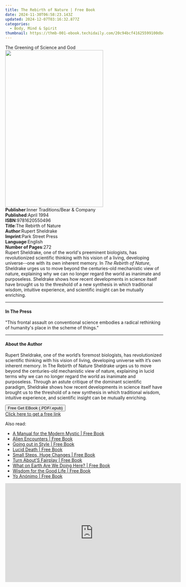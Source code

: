 ```yaml
---
title: The Rebirth of Nature | Free Book
date: 2024-11-30T06:58:23.143Z
updated: 2024-12-07T03:16:32.877Z
categories:
  - Body, Mind & Spirit
thumbnail: https://thmb-001-ebook.techidaily.com/20c94bcf41625599100dbdca573d6a5c44dd3ff754193708f16c25ff5d5e87f5.jpg
---
```

<main id="book-container">
  <div class="flex flex-col">
    <div class="book-brief flex-1 py-6 px-4 sm:p-6 md:py-10 md:px-8">
      <!-- brief-->
      <div class="book-brief-main">The Greening of Science and God</div>
    </div>
    <div
      class="book-meta-info flex-1 grid gap-4 col-start-1 col-end-3 row-start-1 sm:mb-6 sm:grid-cols-4 lg:gap-6 lg:col-start-2 lg:row-end-6 lg:row-span-6 lg:mb-0"
    >
      <div
        class="book-meta-info-left place-content-center mt-4 p-4 text-sm leading-6 col-start-2 col-span-2 dark:text-slate-400"
      >
        <img
          class="w-full h-500 object-cover rounded-lg sm:h-255 sm:col-span-2 lg:col-span-full"
          src="https://img-001-ebook.techidaily.com/52a172728ae5157459631a1d6170b15d80ec88a45495deea43ae772e863134bf.jpg"
          alt=""
          width="312"
          height="500"
        />
      </div>
      <div
        class="book-meta-info-right mt-2 col-start-1 row-start-2 col-span-3 self-center"
      >
        <!-- meta data  -->
        <div class="flex flex-col px-4 md:px-8">
          <div class="flex-1">
            <strong>Publisher</strong>:<span class="px-2"
              >Inner Traditions/Bear &amp; Company</span
            >
          </div>
          <div class="flex-1">
            <strong>Published</strong>:<span class="px-2">April 1994</span>
          </div>
          <div class="flex-1">
            <strong>ISBN</strong>:<span class="px-2">9781620550496</span>
          </div>
          <div class="flex-1">
            <strong>Title</strong>:<span class="px-2"
              >The Rebirth of Nature</span
            >
          </div>
          <div class="flex-1">
            <strong>Author</strong>:<span class="px-2">Rupert Sheldrake</span>
          </div>
          <div class="flex-1">
            <strong>Imprint</strong>:<span class="px-2">Park Street Press</span>
          </div>
          <div class="flex-1">
            <strong>Language</strong>:<span class="px-2">English</span>
          </div>
          <div class="flex-1">
            <strong>Number of Pages</strong>:<span class="px-2">272</span>
          </div>
        </div>
      </div>
    </div>
    <div class="book-description flex-1 py-6 px-4 sm:p-6 md:py-10 md:px-8">
      <div class="book-description-main">
        <div accordion-content="" id="description">
          Rupert Sheldrake, one of the world's preeminent biologists, has
          revolutionized scientific thinking with his vision of a living,
          developing universe--one with its own inherent memory. In
          <i>The Rebirth of Nature</i>, Sheldrake urges us to move beyond the
          centuries-old mechanistic view of nature, explaining why we can no
          longer regard the world as inanimate and purposeless. Sheldrake shows
          how recent developments in science itself have brought us to the
          threshold of a new synthesis in which traditional wisdom, intuitive
          experience, and scientific insight can be mutually enriching.
        </div>
      </div>
    </div>
    <div class="book-excerpts flex-1 py-6 px-4 sm:p-6 md:py-10 md:px-8">
      <!-- excerpts-->
      <div class="book-excerpts-main">
        <hr />
        <h4 class="placeholder placeholder-heading">
          <span>In The Press</span>
        </h4>
        <p>
          "This frontal assault on conventional science embodies a radical
          rethinking of humanity's place in the scheme of things."
        </p>
      </div>
    </div>
    <div class="book-about-author flex-1 py-6 px-4 sm:p-6 md:py-10 md:px-8">
      <!-- about author-->
      <div class="book-main-author-main">
        <hr />
        <h4 class="placeholder placeholder-heading">
          <span>About the Author</span>
        </h4>
        <p>
          Rupert Sheldrake, one of the world’s foremost biologists, has
          revolutionized scientific thinking with his vision of living,
          developing universe with it’s own inherent memory. In The Rebirth of
          Nature Sheldrake urges us to move beyond the centuries-old mechanistic
          view of nature, explaining in lucid terms why we can no longer regard
          the world as inanimate and purposeless. Through an astute critique of
          the dominant scientific paradigm, Sheldrake shows how recent
          developments in science itself have brought us to the threshold of a
          new synthesis in which traditional wisdom, intuitive experience, and
          scientific insight can be mutually enriching.
        </p>
      </div>
    </div>
    <div class="book-free-get flex-1 py-6 px-4 sm:p-6 md:py-10 md:px-8">
      <button
        id="btn-free-get"
        class="bg-blue-500 hover:bg-blue-700 text-white font-bold py-2 px-4 rounded"
      >
        Free Get EBook (.PDF/.epub)
      </button>
      <div id="countdown-display" class="px-2 text-lg mt-2"></div>
      <a
        id="free-link"
        class="hidden bg-blue-500 hover:bg-blue-700 text-white font-bold py-2 px-4 rounded"
        href="https://www.ebooks.com/en-us/book/95783062/the-rebirth-of-nature/rupert-sheldrake/"
        target="_blank"
        >Click here to get a free link</a
      >
    </div>
    <script>
      let countdownTime = 0;
      let countdownInterval = null;
      document
        .getElementById('btn-free-get')
        .addEventListener('click', startCountdown);
      function startCountdown() {
        countdownTime = new Date().getTime() + 60000 * 3;
        countdownInterval = setInterval(updateCountdown, 1000);
        document.getElementById('btn-free-get').disabled = true;
        document
          .getElementById('btn-free-get')
          .classList.add('bg-gray-500', 'cursor-not-allowed');
      }
      function updateCountdown() {
        let currentTime = new Date().getTime();
        let timeLeft = countdownTime - currentTime;
        let secondsLeft = Math.floor(timeLeft / 1000);
        document.getElementById('countdown-display').innerHTML =
          `Remaining time: ${secondsLeft} seconds.`;
        if (secondsLeft <= 0) {
          clearInterval(countdownInterval);
          document.getElementById('btn-free-get').classList.add('hidden');
          document.getElementById('free-link').classList.remove('hidden');
          document.getElementById('countdown-display').innerHTML = '';
        }
      }
    </script>
  </div>
</main>

<ins class="adsbygoogle"
      style="display:block"
      data-ad-client="ca-pub-7571918770474297"
      data-ad-slot="8358498916"
      data-ad-format="auto"
      data-full-width-responsive="true"></ins>
    

<span class="atpl-alsoreadstyle">Also read:</span>
<div><ul>
<li><a href="https://novels-ebooks.techidaily.com/138580579-9781450294041-a-manual-for-the-modern-mystic/"><u>A Manual for the Modern Mystic | Free Book</u></a></li>
<li><a href="https://novels-ebooks.techidaily.com/138579808-9781452502014-alien-encounters/"><u>Alien Encounters | Free Book</u></a></li>
<li><a href="https://novels-ebooks.techidaily.com/138580192-9781452534787-going-out-in-style/"><u>Going out in Style | Free Book</u></a></li>
<li><a href="https://novels-ebooks.techidaily.com/138580207-9781462061181-lucid-death/"><u>Lucid Death | Free Book</u></a></li>
<li><a href="https://novels-ebooks.techidaily.com/138580655-9781462000562-small-steps-huge-changes/"><u>Small Steps, Huge Changes | Free Book</u></a></li>
<li><a href="https://novels-ebooks.techidaily.com/138580060-9781491754016-turn-abouts-fairplay/"><u>Turn About’S Fairplay | Free Book</u></a></li>
<li><a href="https://novels-ebooks.techidaily.com/138579693-9781452529806-what-on-earth-are-we-doing-here/"><u>What on Earth Are We Doing Here? | Free Book</u></a></li>
<li><a href="https://novels-ebooks.techidaily.com/138580401-9781450293105-wisdom-for-the-good-life/"><u>Wisdom for the Good Life | Free Book</u></a></li>
<li><a href="https://novels-ebooks.techidaily.com/138579964-9781617641855-yo-anonimo/"><u>Yo Anónimo | Free Book</u></a></li>
</ul></div>

<!-- affiliate ads begin -->
<iframe width="560" height="315" src="https://www.youtube.com/embed/YpnYKIrpgZQ?si=94zicAHp1CH-0oso" title="YouTube video player" frameborder="0" allow="accelerometer; autoplay; clipboard-write; encrypted-media; gyroscope; picture-in-picture; web-share" referrerpolicy="strict-origin-when-cross-origin" allowfullscreen></iframe>
<!-- affiliate ads end -->

